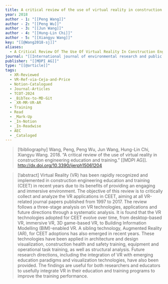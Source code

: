 ```yaml
---
title: A critical review of the use of virtual reality in construction engineering education and training
year: 2018
author - 1: "[[Peng Wang]]"
author - 2: "[[Peng Wu]]"
author - 3: "[[Jun Wang]]"
author - 4: "[[Hung-Lin Chi]]"
author - 5: "[[Xiangyu Wang]]"
key: "[[@Wang2018-sj]]"
aliases:
  - A Critical Review Of The Use Of Virtual Reality In Construction Engineering Education And Training
journal: "[[International journal of environmental research and public health]]"
publisher: "[[MDPI AG]]"
type: "[[@article]]"
tags:
  - XR-Reviewed
  - VR-Ref-via-Ceja-and-Price
  - Notion-Catalogued
  - Journal-Articles
  - TCOT-2024
  - _BibTex-to-MD-Git
  - _XR-MR-VR-AR
  - Training
  - Read
  - _Mark-Up
  - _In-Notion
  - _In-Readwise
  - AEC
  - _Cataloged
---
```


> [!bibliography]
> Wang, Peng, Peng Wu, Jun Wang, Hung-Lin Chi, Xiangyu Wang. 2018. “A critical review of the use of virtual reality in construction engineering education and training.” [[MDPI AG]]. http://dx.doi.org/10.3390/ijerph15061204

> [!abstract]
> Virtual Reality (VR) has been rapidly recognized and implemented in construction engineering education and training (CEET) in recent years due to its benefits of providing an engaging and immersive environment. The objective of this review is to critically collect and analyze the VR applications in CEET, aiming at all VR-related journal papers published from 1997 to 2017. The review follows a three-stage analysis on VR technologies, applications and future directions through a systematic analysis. It is found that the VR technologies adopted for CEET evolve over time, from desktop-based VR, immersive VR, 3D game-based VR, to Building Information Modelling (BIM)-enabled VR. A sibling technology, Augmented Reality (AR), for CEET adoptions has also emerged in recent years. These technologies have been applied in architecture and design visualization, construction health and safety training, equipment and operational task training, as well as structural analysis. Future research directions, including the integration of VR with emerging education paradigms and visualization technologies, have also been provided. The findings are useful for both researchers and educators to usefully integrate VR in their education and training programs to improve the training performance.
